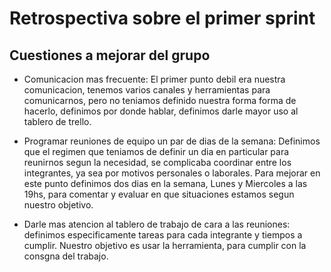 # Retrospectiva sobre el primer sprint

## Cuestiones a mejorar del grupo


* Comunicacion mas frecuente: El primer punto debil era nuestra comunicacion, tenemos varios canales y herramientas para comunicarnos, pero no teniamos definido nuestra forma forma de hacerlo, definimos por donde hablar, definimos darle mayor uso al tablero de trello. 


* Programar reuniones de equipo un par de dias de la semana: Definimos que el regimen que teniamos de definir un dia en particular para reunirnos segun la necesidad, se complicaba coordinar entre los integrantes, ya sea por motivos personales o laborales. Para mejorar en este punto definimos dos dias en la semana, Lunes y Miercoles a las 19hs, para comentar y evaluar en que situaciones estamos segun nuestro objetivo.


* Darle mas atencion al tablero de trabajo de cara a las reuniones: definimos especificamente tareas para cada integrante y tiempos a cumplir. Nuestro objetivo es usar la herramienta, para cumplir con la consgna del trabajo. 